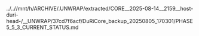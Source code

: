 ../..//mnt/h/ARCHIVE/.UNWRAP/extracted/CORE__2025-08-14__2159__host-duri-head-/__UNWRAP/37cd7f6acf/DuRiCore_backup_20250805_170301/PHASE5_5_3_CURRENT_STATUS.md